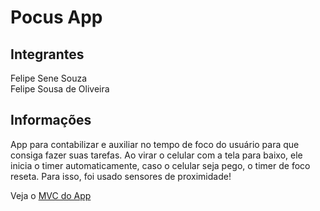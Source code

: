# Pocus App

## Integrantes
Felipe Sene Souza </br>
Felipe Sousa de Oliveira

## Informações
App para contabilizar e auxiliar no tempo de foco do usuário para que consiga fazer suas tarefas.
Ao virar o celular com a tela para baixo, ele inicia o timer automaticamente, caso o celular seja pego, o timer de foco
reseta. Para isso, foi usado sensores de proximidade!

Veja o <a href="https://github.com/ulipese/pocus-app-mvc">MVC do App</a>
